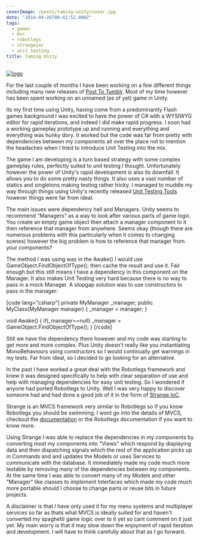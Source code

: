 ```yaml
---
coverImage: /posts/taming-unity/cover.jpg
date: "2014-04-26T00:42:52.000Z"
tags:
  - games
  - mvc
  - robotlegs
  - strangeioc
  - unit testing
title: Taming Unity
---
```


[![logo](https://www.mikecann.co.uk/wp-content/uploads/2014/04/logo.png)](https://www.mikecann.co.uk/wp-content/uploads/2014/04/logo.png)

For the last couple of months I have been working on a few different things including many new releases of [Post To Tumblr](https://chrome.google.com/webstore/detail/post-to-tumblr/dbpicbbcpanckagpdjflgojlknomoiah?hl=en). Most of my time however has been spent working on an unnamed (as of yet) game in Unity.

<!-- more -->

Its my first time using Unity, having come from a predominantly Flash games background I was excited to have the power of C# with a WYSIWYG editor for rapid iterations, and indeed I did make rapid progress. I soon had a working gameplay prototype up and running and everything and everything was hunky dory. It worked but the code was far from pretty with dependencies between my components all over the place not to mention the headaches when I tried to introduce Unit Testing into the mix.

The game I am developing is a turn based strategy with some complex gameplay rules, perfectly suited to unit testing I thought. Unfortunately however the power of Unity's rapid development is also its downfall. It allows you to do some pretty nasty things. It also uses a vast number of statics and singletons making testing rather tricky. I managed to muddle my way through things using Unity's recently released [Unit Testing Tools](https://blogs.unity3d.com/2013/12/18/unity-test-tools-released/) however things were far from ideal.

The main issues were dependency hell and Managers. Unity seems to recommend "Managers" as a way to look after various parts of game logic. You create an empty game object then attach a manager component to it then reference that manager from anywhere. Seems okay (though there are numerous problems with this particularly when it comes to changing scenes) however the big problem is how to reference that manager from your components?

The method I was using was in the Awake() I would use GameObject.FindObjectOfType(); then cache the result and use it. Fair enough but this still means I have a dependency in this component on the Manager. It also makes Unit Testing very hard because there is no way to pass in a mock Manager. A stopgap solution was to use constructors to pass in the manager:

[code lang="csharp"]
private MyManager \_manager;
public MyClass(MyManager <span class="hiddenGrammarError" pre="">manager)
{
\_manager</span> = manager;
}

void Awake()
{
if(\_manager==null) \_manager = GameObject.FindObjectOfType();
}
[/code]

Still we have the dependency there however and my code was starting to get more and more complex. Plus Unity doesn't really like you instantiating MonoBehaviours using constructors so I would continually get warnings in my tests. Far from ideal, so I decided to go looking for an alternative.

In the past I have worked a great deal with the Robotlegs framework and knew it was designed specifically to help with clear separation of use and help with managing dependencies for easy unit testing. So I wondered if anyone had ported Robotlegs to Unity. Well I was very happy to discover someone had and had done a good job of it in the form of [Strange IoC](https://strangeioc.github.io/strangeioc/).

Strange is an MVCS framework very similar to Robotlegs so if you know Robotlegs you should be swimming. I wont go into the details of MVCS, checkout the [documentation](https://strangeioc.github.io/strangeioc/TheBigStrangeHowTo.html) or the Robotlegs documentation if you want to know more.

Using Strange I was able to replace the dependencies in my components by converting most my components into "Views" which respond by displaying data and then dispatching signals which the rest of the application picks up in Commands and and updates the Models or uses Services to communicate with the database. It immediately made my code much more testable by removing many of the dependencies between my components. At the same time I was able to convert many of my Models and other "Manager" like classes to implement Interfaces which made my code much more portable should I choose to change parts or reuse bits in future projects.

A disclaimer is that I have only used it for my menu systems and multiplayer services so far as thats what MVCS is ideally suited for and haven't converted my spaghetti game logic over to it yet so cant comment on it just yet. My main worry is that it may slow down the enjoyment of rapid iteration and development. I will have to think carefully about that as I go forward.

